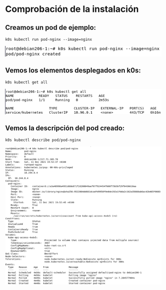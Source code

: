 # Comprobación de la instalación


## Creamos un pod de ejemplo:

```
k0s kubectl run pod-nginx --image=nginx
```
![ CreacionPod ](https://github.com/juanglez01/K0S/blob/ed966be56321520fbd34377b7ccd76c1382cd07c/Imagenes/creacionpod.png)

## Vemos los elementos desplegados en k0s:

```
k0s kubectl get all
```
![ Elementosk0s ](https://github.com/juanglez01/K0S/blob/901c522b710b0f285c79d740ebec3b203e3d0e47/Imagenes/kubectlgetall.png)

## Vemos la descripción del pod creado:

```
k0s kubectl describe pod/pod-nginx
```
![ DescripcionPod ](https://github.com/juanglez01/K0S/blob/0db5fff76bd414052731280226c6ddf4a5ab59b4/Imagenes/describepod.png)
